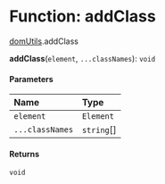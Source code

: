 # Function: addClass

[domUtils](/auto-docs/free-layout-editor/modules/domUtils.md).addClass

**addClass**(`element`, `...classNames`): `void`

#### Parameters

| Name | Type |
| :------ | :------ |
| `element` | `Element` |
| `...classNames` | `string`\[] |

#### Returns

`void`
